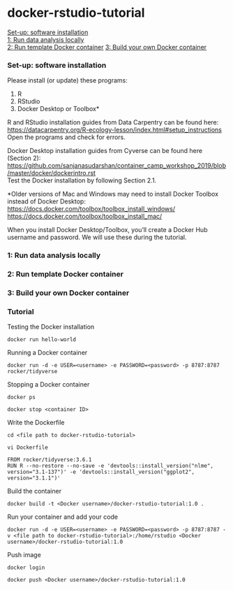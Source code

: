 # docker-rstudio-tutorial

[Set-up: software installation](#setup)  
[1: Run data analysis locally](#local)  
[2: Run template Docker container](#template)
[3: Build your own Docker container](#build)
 
### Set-up: software installation <a name="setup"></a>

Please install (or update) these programs:  
1.	R  
2.	RStudio  
3.	Docker Desktop or Toolbox*  

R and RStudio installation guides from Data Carpentry can be found here: https://datacarpentry.org/R-ecology-lesson/index.html#setup_instructions  
Open the programs and check for errors.  

Docker Desktop installation guides from Cyverse can be found here (Section 2): https://github.com/sanjanasudarshan/container_camp_workshop_2019/blob/master/docker/dockerintro.rst  
Test the Docker installation by following Section 2.1.  

*Older versions of Mac and Windows may need to install Docker Toolbox instead of Docker Desktop:  
https://docs.docker.com/toolbox/toolbox_install_windows/  
https://docs.docker.com/toolbox/toolbox_install_mac/  
 
When you install Docker Desktop/Toolbox, you’ll create a Docker Hub username and password. We will use these during the tutorial.

### 1: Run data analysis locally <a name="local"></a>

### 2: Run template Docker container <a name="template"></a>

### 3: Build your own Docker container <a name="build"></a>

### Tutorial 

Testing the Docker installation
```
docker run hello-world
```
Running a Docker container
```
docker run -d -e USER=<username> -e PASSWORD=<password> -p 8787:8787 rocker/tidyverse
```
Stopping a Docker container
```
docker ps
```
```
docker stop <container ID>
```
Write the Dockerfile
```
cd <file path to docker-rstudio-tutorial>
```
```
vi Dockerfile
```
```
FROM rocker/tidyverse:3.6.1
RUN R --no-restore --no-save -e 'devtools::install_version("nlme", version="3.1-137")' -e 'devtools::install_version("ggplot2", version="3.1.1")'
```
Build the container
```
docker build -t <Docker username>/docker-rstudio-tutorial:1.0 .
```
Run your container and add your code
```
docker run -d -e USER=<username> -e PASSWORD=<password> -p 8787:8787 -v <file path to docker-rstudio-tutorial>:/home/rstudio <Docker username>/docker-rstudio-tutorial:1.0
```
Push image
```
docker login
```
```
docker push <Docker username>/docker-rstudio-tutorial:1.0
```

